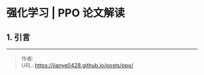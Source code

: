 # 强化学习 | PPO 论文解读


## 1. 引言


---

> 作者: <no value>  
> URL: https://jianye0428.github.io/posts/ppo/  

